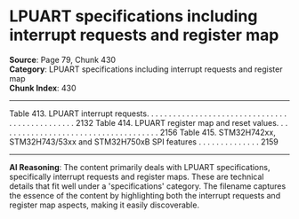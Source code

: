 # LPUART specifications including interrupt requests and register map

**Source**: Page 79, Chunk 430  
**Category**: LPUART specifications including interrupt requests and register map  
**Chunk Index**: 430

---

Table 413. LPUART interrupt requests. . . . . . . . . . . . . . . . . . . . . . . . . . . . . . . . . . . . . . . . . . . . . . . 2132
Table 414. LPUART register map and reset values. . . . . . . . . . . . . . . . . . . . . . . . . . . . . . . . . . . . . 2156
Table 415. STM32H742xx, STM32H743/53xx and STM32H750xB SPI features . . . . . . . . . . . . . . 2159

---

**AI Reasoning**: The content primarily deals with LPUART specifications, specifically interrupt requests and register maps. These are technical details that fit well under a 'specifications' category. The filename captures the essence of the content by highlighting both the interrupt requests and register map aspects, making it easily discoverable.
